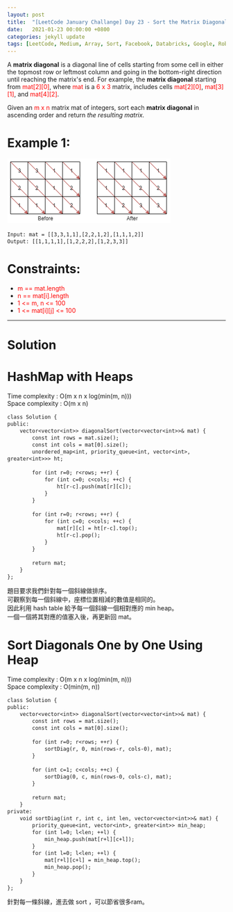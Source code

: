 ```yaml
---
layout: post
title:  "[LeetCode January Challange] Day 23 - Sort the Matrix Diagonally"
date:   2021-01-23 00:00:00 +0800
categories: jekyll update
tags: [LeetCode, Medium, Array, Sort, Facebook, Databricks, Google, Robinhood, ServiceNow]
---
```

A **matrix diagonal** is a diagonal line of cells starting from some cell in either the topmost row or leftmost column and going in the bottom-right direction until reaching the matrix's end. For example, the **matrix diagonal** starting from <font color="red">mat[2][0]</font>, where <font color="red">mat</font> is a <font color="red">6 x 3</font> matrix, includes cells <font color="red">mat[2][0]</font>, <font color="red">mat[3][1]</font>, and <font color="red">mat[4][2]</font>.

Given an <font color="red">m x n</font> matrix mat of integers, sort each **matrix diagonal** in ascending order and return *the resulting matrix.*

# Example 1:

![](https://github.com/nshawn4675/nshawn4675.github.io/blob/master/_pic/1329_ex1.png?raw=true)

	Input: mat = [[3,3,1,1],[2,2,1,2],[1,1,1,2]]
	Output: [[1,1,1,1],[1,2,2,2],[1,2,3,3]]

# Constraints:

- <font color="red">m == mat.length</font>
- <font color="red">n == mat[i].length</font>
- <font color="red">1 <= m, n <= 100</font>
- <font color="red">1 <= mat[i][j] <= 100</font>

______________________  

# Solution  

# HashMap with Heaps

Time complexity : O(m x n x log(min(m, n)))  
Space complexity : O(m x n)  

	class Solution {
	public:
	    vector<vector<int>> diagonalSort(vector<vector<int>>& mat) {
	        const int rows = mat.size();
	        const int cols = mat[0].size();
	        unordered_map<int, priority_queue<int, vector<int>, greater<int>>> ht;
	        
	        for (int r=0; r<rows; ++r) {
	            for (int c=0; c<cols; ++c) {
	                ht[r-c].push(mat[r][c]);
	            }
	        }
	        
	        for (int r=0; r<rows; ++r) {
	            for (int c=0; c<cols; ++c) {
	                mat[r][c] = ht[r-c].top();
	                ht[r-c].pop();
	            }
	        }
	        
	        return mat;
	    }
	};

題目要求我們針對每一個斜線做排序。  
可觀察到每一個斜線中，座標位置相減的數值是相同的。  
因此利用 hash table 給予每一個斜線一個相對應的 min heap。  
一個一個將其對應的值塞入後，再更新回 mat。

# Sort Diagonals One by One Using Heap

Time complexity : O(m x n x log(min(m, n)))  
Space complexity : O(min(m, n))  

	class Solution {
	public:
	    vector<vector<int>> diagonalSort(vector<vector<int>>& mat) {
	        const int rows = mat.size();
	        const int cols = mat[0].size();
	        
	        for (int r=0; r<rows; ++r) {
	            sortDiag(r, 0, min(rows-r, cols-0), mat);
	        }
	        
	        for (int c=1; c<cols; ++c) {
	            sortDiag(0, c, min(rows-0, cols-c), mat);
	        }
	        
	        return mat;
	    }
	private:
	    void sortDiag(int r, int c, int len, vector<vector<int>>& mat) {
	        priority_queue<int, vector<int>, greater<int>> min_heap;
	        for (int l=0; l<len; ++l) {
	            min_heap.push(mat[r+l][c+l]);
	        }
	        for (int l=0; l<len; ++l) {
	            mat[r+l][c+l] = min_heap.top();
	            min_heap.pop();
	        }
	    }
	};

針對每一條斜線，進去做 sort ，可以節省很多ram。